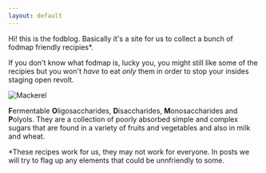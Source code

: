 ```yaml
---
layout: default
---
```


<div class="lead pretty-links">
 <p markdown="1"> Hi! this is the fodblog. Basically it's a site for us to collect a bunch of fodmap friendly recipies*.


  If you don't know what fodmap is, lucky you, you might still like some of the recipies but you won't *have* to eat *only*  them in order to stop your insides staging open revolt. 
  
  ![Mackerel]({{https://fodblog.github.io/}}/assets/pictures/mackerel.gif)
  
 **F**ermentable **O**ligosaccharides, **D**isaccharides, **M**onosaccharides and **P**olyols. They are a collection of poorly absorbed simple and complex sugars that are found in a variety of fruits and vegetables and also in milk and wheat.  


*These recipes work for us, they may not work for everyone. In posts we will try to flag up any elements that could be unnfriendly to some.
</p>
</div>
